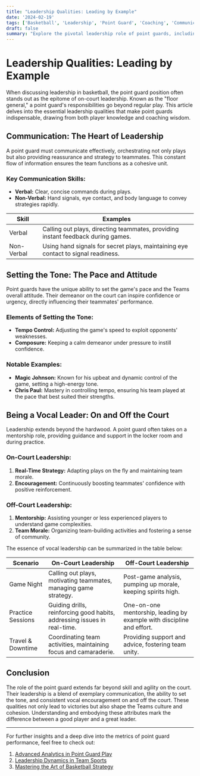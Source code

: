 ```yaml
---
title: "Leadership Qualities: Leading by Example"
date: '2024-02-19'
tags: ['Basketball', 'Leadership', 'Point Guard', 'Coaching', 'Communication', 'Team Dynamics', 'Player Development', 'Sports Psychology', 'Professional Insights']
draft: false
summary: "Explore the pivotal leadership role of point guards, including their prowess in communication, setting the tone, and being vocal leaders both on and off the court."
---
```


# Leadership Qualities: Leading by Example

When discussing leadership in basketball, the point guard position often stands out as the epitome of on-court leadership. Known as the "floor general," a point guard's responsibilities go beyond regular play. This article delves into the essential leadership qualities that make point guards indispensable, drawing from both player knowledge and coaching wisdom.

## Communication: The Heart of Leadership

A point guard must communicate effectively, orchestrating not only plays but also providing reassurance and strategy to teammates. This constant flow of information ensures the team functions as a cohesive unit.

### Key Communication Skills:
- **Verbal:** Clear, concise commands during plays.
- **Non-Verbal:** Hand signals, eye contact, and body language to convey strategies rapidly.

| **Skill**        | **Examples**                                                                      |
|------------------|-----------------------------------------------------------------------------------|
| Verbal           | Calling out plays, directing teammates, providing instant feedback during games.  |
| Non-Verbal       | Using hand signals for secret plays, maintaining eye contact to signal readiness. |

## Setting the Tone: The Pace and Attitude

Point guards have the unique ability to set the game's pace and the Teams overall attitude. Their demeanor on the court can inspire confidence or urgency, directly influencing their teammates' performance.

### Elements of Setting the Tone:
- **Tempo Control:** Adjusting the game's speed to exploit opponents' weaknesses.
- **Composure:** Keeping a calm demeanor under pressure to instill confidence.

### Notable Examples:
- **Magic Johnson:** Known for his upbeat and dynamic control of the game, setting a high-energy tone.
- **Chris Paul:** Mastery in controlling tempo, ensuring his team played at the pace that best suited their strengths.

## Being a Vocal Leader: On and Off the Court

Leadership extends beyond the hardwood. A point guard often takes on a mentorship role, providing guidance and support in the locker room and during practice.

### On-Court Leadership:
1. **Real-Time Strategy:** Adapting plays on the fly and maintaining team morale.
2. **Encouragement:** Continuously boosting teammates' confidence with positive reinforcement.

### Off-Court Leadership:
1. **Mentorship:** Assisting younger or less experienced players to understand game complexities.
2. **Team Morale:** Organizing team-building activities and fostering a sense of community.

The essence of vocal leadership can be summarized in the table below:

| **Scenario**          | **On-Court Leadership**                                                       | **Off-Court Leadership**                                             |
|-----------------------|-------------------------------------------------------------------------------|----------------------------------------------------------------------|
| Game Night            | Calling out plays, motivating teammates, managing game strategy.              | Post-game analysis, pumping up morale, keeping spirits high.         |
| Practice Sessions     | Guiding drills, reinforcing good habits, addressing issues in real-time.      | One-on-one mentorship, leading by example with discipline and effort.|
| Travel & Downtime     | Coordinating team activities, maintaining focus and camaraderie.              | Providing support and advice, fostering team unity.                  |

## Conclusion

The role of the point guard extends far beyond skill and agility on the court. Their leadership is a blend of exemplary communication, the ability to set the tone, and consistent vocal encouragement on and off the court. These qualities not only lead to victories but also shape the Teams culture and cohesion. Understanding and embodying these attributes mark the difference between a good player and a great leader.

---

For further insights and a deep dive into the metrics of point guard performance, feel free to check out:

1. [Advanced Analytics in Point Guard Play](https://example.com)
2. [Leadership Dynamics in Team Sports](https://example.com)
3. [Mastering the Art of Basketball Strategy](https://example.com)
```